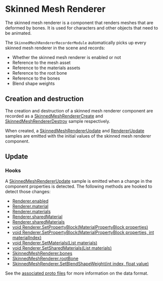 # Skinned Mesh Renderer

The skinned mesh renderer is a component that renders meshes that are deformed by bones. It is used for characters and other objects that need to be animated.

The `SkinnedMeshRendererRecorderModule` automatically picks up every skinned mesh renderer in the scene and records:

- Whether the skinned mesh renderer is enabled or not
- Reference to the mesh asset
- Reference to the materials assets
- Reference to the root bone
- Reference to the bones
- Blend shape weights

## Creation and destruction

The creation and destruction of a skinned mesh renderer component are recorded as a [SkinnedMeshRendererCreate](../../file-format/proto-files/unity/skinned_mesh_renderer.md#skinnedmeshrenderercreate) and [SkinnedMeshRendererDestroy](../../file-format/proto-files/unity/skinned_mesh_renderer.md#skinnedmeshrendererdestroy) sample respectively.

When created, a [SkinnedMeshRendererUpdate](../../file-format/proto-files/unity/skinned_mesh_renderer.md#skinnedmeshrendererupdate) and [RendererUpdate](../../file-format/proto-files/unity/renderer.md#rendererupdate) samples are emitted with the initial values of the skinned mesh renderer component.

## Update

### Hooks

A [SkinnedMeshRendererUpdate](../../file-format/proto-files/unity/skinned_mesh_renderer.md#skinnedmeshrendererupdate) sample is emitted when a change in the component properties is detected. The following methods are hooked to detect those changes:

- [Renderer.enabled](https://docs.unity3d.com/ScriptReference/Renderer-enabled.html)
- [Renderer.material](https://docs.unity3d.com/ScriptReference/Renderer-material.html)
- [Renderer.materials](https://docs.unity3d.com/ScriptReference/Renderer-materials.html)
- [Renderer.sharedMaterial](https://docs.unity3d.com/ScriptReference/Renderer-sharedMaterial.html)
- [Renderer.sharedMaterials](https://docs.unity3d.com/ScriptReference/Renderer-sharedMaterials.html)
- [void Renderer.SetPropertyBlock(MaterialPropertyBlock properties)](https://docs.unity3d.com/ScriptReference/Renderer.SetPropertyBlock.html)
- [void Renderer.SetPropertyBlock(MaterialPropertyBlock properties, int materialIndex)](https://docs.unity3d.com/ScriptReference/Renderer.SetPropertyBlock.html)
- [void Renderer.SetMaterials(List<Material> materials)](https://docs.unity3d.com/ScriptReference/Renderer.SetMaterials.html)
- [void Renderer.SetSharedMaterials(List<Material> materials)](https://docs.unity3d.com/ScriptReference/Renderer.SetSharedMaterials.html)
- [SkinnedMeshRenderer.bones](https://docs.unity3d.com/ScriptReference/SkinnedMeshRenderer-bones.html)
- [SkinnedMeshRenderer.rootBone](https://docs.unity3d.com/ScriptReference/SkinnedMeshRenderer-rootBone.html)
- [SkinnedMeshRenderer.SetBlendShapeWeight(int index, float value)](https://docs.unity3d.com/ScriptReference/SkinnedMeshRenderer.SetBlendShapeWeight.html)

See the [associated proto files](../../file-format/proto-files/unity/skinned_mesh_renderer.md) for more information on the data format.
